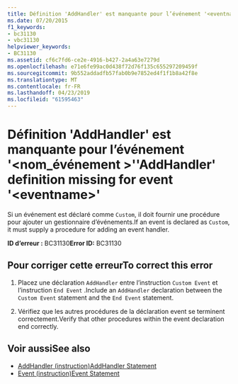 ```yaml
---
title: Définition 'AddHandler' est manquante pour l’événement '<eventname>'
ms.date: 07/20/2015
f1_keywords:
- bc31130
- vbc31130
helpviewer_keywords:
- BC31130
ms.assetid: cf6c7fd6-ce2e-4916-b427-2a4a63e7279d
ms.openlocfilehash: e71e6fe99ac0d438f72d76f135c655297209459f
ms.sourcegitcommit: 9b552addadfb57fab0b9e7852ed4f1f1b8a42f8e
ms.translationtype: MT
ms.contentlocale: fr-FR
ms.lasthandoff: 04/23/2019
ms.locfileid: "61595463"
---
```

# <a name="addhandler-definition-missing-for-event-eventname"></a><span data-ttu-id="cf116-102">Définition 'AddHandler' est manquante pour l’événement '\<nom_événement >'</span><span class="sxs-lookup"><span data-stu-id="cf116-102">'AddHandler' definition missing for event '\<eventname>'</span></span>
<span data-ttu-id="cf116-103">Si un événement est déclaré comme `Custom`, il doit fournir une procédure pour ajouter un gestionnaire d’événements.</span><span class="sxs-lookup"><span data-stu-id="cf116-103">If an event is declared as `Custom`, it must supply a procedure for adding an event handler.</span></span>  
  
 <span data-ttu-id="cf116-104">**ID d’erreur :** BC31130</span><span class="sxs-lookup"><span data-stu-id="cf116-104">**Error ID:** BC31130</span></span>  
  
## <a name="to-correct-this-error"></a><span data-ttu-id="cf116-105">Pour corriger cette erreur</span><span class="sxs-lookup"><span data-stu-id="cf116-105">To correct this error</span></span>  
  
1. <span data-ttu-id="cf116-106">Placez une déclaration `AddHandler` entre l’instruction `Custom Event` et l’instruction `End Event` .</span><span class="sxs-lookup"><span data-stu-id="cf116-106">Include an `AddHandler` declaration between the `Custom Event` statement and the `End Event` statement.</span></span>  
  
2. <span data-ttu-id="cf116-107">Vérifiez que les autres procédures de la déclaration event se terminent correctement.</span><span class="sxs-lookup"><span data-stu-id="cf116-107">Verify that other procedures within the event declaration end correctly.</span></span>  
  
## <a name="see-also"></a><span data-ttu-id="cf116-108">Voir aussi</span><span class="sxs-lookup"><span data-stu-id="cf116-108">See also</span></span>

- [<span data-ttu-id="cf116-109">AddHandler (instruction)</span><span class="sxs-lookup"><span data-stu-id="cf116-109">AddHandler Statement</span></span>](../../visual-basic/language-reference/statements/addhandler-statement.md)
- [<span data-ttu-id="cf116-110">Event (instruction)</span><span class="sxs-lookup"><span data-stu-id="cf116-110">Event Statement</span></span>](../../visual-basic/language-reference/statements/event-statement.md)
